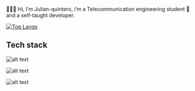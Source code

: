 👋👋👋 Hi, I’m Julian-quintero, i’m a Telecommunication engineering student 📡 and a self-taught developer.

[![Top Langs](https://github-readme-stats.vercel.app/api/top-langs/?username=Julian-quintero&hide=jupyter%20notebook,php,java&layout=compact)](https://github.com/anuraghazra/github-readme-stats)

## Tech stack

![alt text](https://camo.githubusercontent.com/62d37abe760867620e0baea1066303719d630a82936837ba7bff6b0c754e3c9f/68747470733a2f2f696d672e736869656c64732e696f2f62616467652f6a6176617363726970742532302d2532333332333333302e7376673f267374796c653d666f722d7468652d6261646765266c6f676f3d6a617661736372697074266c6f676f436f6c6f723d253233463744463145)

![alt text](https://camo.githubusercontent.com/b9d657e42a184bf251ee0de1538a8cc0462820393019b54784bda11df7720c73/68747470733a2f2f696d672e736869656c64732e696f2f62616467652f5265616374204a532532302d2532333230323332612e7376673f267374796c653d666f722d7468652d6261646765266c6f676f3d7265616374266c6f676f436f6c6f723d253233363144414642)

![alt text](https://camo.githubusercontent.com/aae05670916876848fca0e5da6c59bb40c50ec3b07a0101ecc6502000468b240/68747470733a2f2f696d672e736869656c64732e696f2f62616467652f747970657363726970742532302d2532333030374143432e7376673f267374796c653d666f722d7468652d6261646765266c6f676f3d74797065736372697074266c6f676f436f6c6f723d7768697465)







